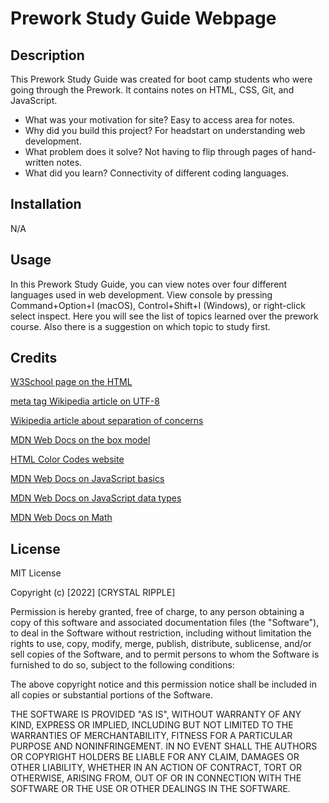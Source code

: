 # Prework Study Guide Webpage

## Description

This Prework Study Guide was created for boot camp students who were going through the Prework. It contains notes on HTML, CSS, Git, and JavaScript.

- What was your motivation for site?  Easy to access area for notes.
- Why did you build this project?  For headstart on understanding web development.
- What problem does it solve?  Not having to flip through pages of hand-written notes.
- What did you learn?  Connectivity of different coding languages.

## Installation

N/A 

## Usage

In this Prework Study Guide, you can view notes over four different languages used in web development.  View console by pressing Command+Option+I (macOS), Control+Shift+I (Windows), or right-click select inspect.  Here you will see the list of topics learned over the prework course.  Also there is a suggestion on which topic to study first. 

## Credits

<a href="https://www.w3schools.com/tags/tag_meta.asp">W3School page on the HTML</a>

<a href="https://en.wikipedia.org/wiki/UTF-8">meta tag Wikipedia article on UTF-8</a>

<a href="https://en.wikipedia.org/wiki/Separation_of_concerns">Wikipedia article about separation of concerns</a>

<a href="https://developer.mozilla.org/en-US/docs/Learn/CSS/Building_blocks/The_box_model">MDN Web Docs on the box model</a>

<a href="https://htmlcolorcodes.com/">HTML Color Codes website</a>

<a href="https://developer.mozilla.org/en-US/docs/Learn/Getting_started_with_the_web/JavaScript_basics">MDN Web Docs on JavaScript basics</a>

<a href="https://developer.mozilla.org/en-US/docs/Web/JavaScript/Data_structures">MDN Web Docs on JavaScript data types</a>

<a href="https://developer.mozilla.org/en-US/docs/Web/JavaScript/Reference/Global_Objects/Math">MDN Web Docs on Math</a>

## License

MIT License

Copyright (c) [2022] [CRYSTAL RIPPLE]

Permission is hereby granted, free of charge, to any person obtaining a copy
of this software and associated documentation files (the "Software"), to deal
in the Software without restriction, including without limitation the rights
to use, copy, modify, merge, publish, distribute, sublicense, and/or sell
copies of the Software, and to permit persons to whom the Software is
furnished to do so, subject to the following conditions:

The above copyright notice and this permission notice shall be included in all
copies or substantial portions of the Software.

THE SOFTWARE IS PROVIDED "AS IS", WITHOUT WARRANTY OF ANY KIND, EXPRESS OR
IMPLIED, INCLUDING BUT NOT LIMITED TO THE WARRANTIES OF MERCHANTABILITY,
FITNESS FOR A PARTICULAR PURPOSE AND NONINFRINGEMENT. IN NO EVENT SHALL THE
AUTHORS OR COPYRIGHT HOLDERS BE LIABLE FOR ANY CLAIM, DAMAGES OR OTHER
LIABILITY, WHETHER IN AN ACTION OF CONTRACT, TORT OR OTHERWISE, ARISING FROM,
OUT OF OR IN CONNECTION WITH THE SOFTWARE OR THE USE OR OTHER DEALINGS IN THE
SOFTWARE.

